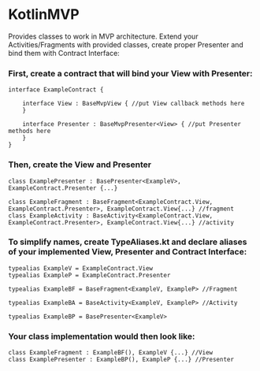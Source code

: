 # KotlinMVP
Provides classes to work in MVP architecture.
Extend your Activities/Fragments with provided classes, create proper Presenter and bind them with Contract Interface:

### First, create a contract that will bind your View with Presenter:

```
interface ExampleContract {

    interface View : BaseMvpView { //put View callback methods here
    }

    interface Presenter : BaseMvpPresenter<View> { //put Presenter methods here
    }
}

```
### Then, create the View and Presenter

```
class ExamplePresenter : BasePresenter<ExampleV>, ExampleContract.Presenter {...}
```

```
class ExampleFragment : BaseFragment<ExampleContract.View, ExampleContract.Presenter>, ExampleContract.View{...} //fragment
class ExampleActivity : BaseActivity<ExampleContract.View, ExampleContract.Presenter>, ExampleContract.View{...} //activity
```

### To simplify names, create TypeAliases.kt and declare aliases of your implemented View, Presenter and Contract Interface:

```
typealias ExampleV = ExampleContract.View
typealias ExampleP = ExampleContract.Presenter

typealias ExampleBF = BaseFragment<ExampleV, ExampleP> //Fragment

typealias ExampleBA = BaseActivity<ExampleV, ExampleP> //Activity

typealias ExampleBP = BasePresenter<ExampleV>
```

### Your class implementation would then look like:
```
class ExampleFragment : ExampleBF(), ExampleV {...} //View
class ExamplePresenter : ExampleBP(), ExampleP {...} //Presenter
```
